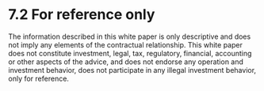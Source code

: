 # 7.2 For reference only

The information described in this white paper is only descriptive and does not imply any elements of the contractual relationship. This white paper does not constitute investment, legal, tax, regulatory, financial, accounting or other aspects of the advice, and does not endorse any operation and investment behavior, does not participate in any illegal investment behavior, only for reference.
